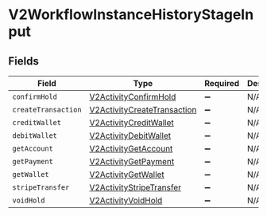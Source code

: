 # V2WorkflowInstanceHistoryStageInput


## Fields

| Field                                                                             | Type                                                                              | Required                                                                          | Description                                                                       |
| --------------------------------------------------------------------------------- | --------------------------------------------------------------------------------- | --------------------------------------------------------------------------------- | --------------------------------------------------------------------------------- |
| `confirmHold`                                                                     | [V2ActivityConfirmHold](../../models/shared/v2activityconfirmhold.md)             | :heavy_minus_sign:                                                                | N/A                                                                               |
| `createTransaction`                                                               | [V2ActivityCreateTransaction](../../models/shared/v2activitycreatetransaction.md) | :heavy_minus_sign:                                                                | N/A                                                                               |
| `creditWallet`                                                                    | [V2ActivityCreditWallet](../../models/shared/v2activitycreditwallet.md)           | :heavy_minus_sign:                                                                | N/A                                                                               |
| `debitWallet`                                                                     | [V2ActivityDebitWallet](../../models/shared/v2activitydebitwallet.md)             | :heavy_minus_sign:                                                                | N/A                                                                               |
| `getAccount`                                                                      | [V2ActivityGetAccount](../../models/shared/v2activitygetaccount.md)               | :heavy_minus_sign:                                                                | N/A                                                                               |
| `getPayment`                                                                      | [V2ActivityGetPayment](../../models/shared/v2activitygetpayment.md)               | :heavy_minus_sign:                                                                | N/A                                                                               |
| `getWallet`                                                                       | [V2ActivityGetWallet](../../models/shared/v2activitygetwallet.md)                 | :heavy_minus_sign:                                                                | N/A                                                                               |
| `stripeTransfer`                                                                  | [V2ActivityStripeTransfer](../../models/shared/v2activitystripetransfer.md)       | :heavy_minus_sign:                                                                | N/A                                                                               |
| `voidHold`                                                                        | [V2ActivityVoidHold](../../models/shared/v2activityvoidhold.md)                   | :heavy_minus_sign:                                                                | N/A                                                                               |